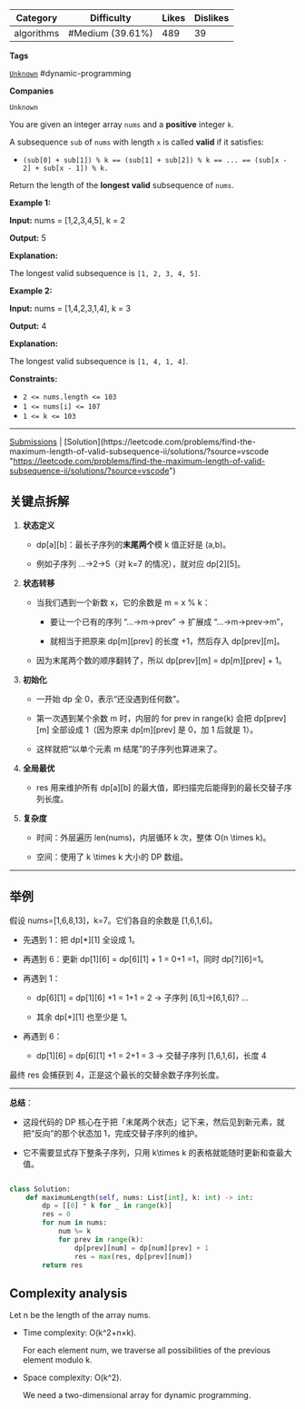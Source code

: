 
| Category   | Difficulty       | Likes | Dislikes |
| ---------- | ---------------- | ----- | -------- |
| algorithms | #Medium (39.61%) | 489   | 39       |

**Tags**

[`Unknown`](https://leetcode.com/tag/Unknown?source=vscode "https://leetcode.com/tag/Unknown?source=vscode") #dynamic-programming 

**Companies**

`Unknown`

You are given an integer array `nums` and a **positive** integer `k`.

A subsequence `sub` of `nums` with length `x` is called **valid** if it satisfies:

- `(sub[0] + sub[1]) % k == (sub[1] + sub[2]) % k == ... == (sub[x - 2] + sub[x - 1]) % k.`

Return the length of the **longest** **valid** subsequence of `nums`.

**Example 1:**

**Input:** nums = [1,2,3,4,5], k = 2

**Output:** 5

**Explanation:**

The longest valid subsequence is `[1, 2, 3, 4, 5]`.

**Example 2:**

**Input:** nums = [1,4,2,3,1,4], k = 3

**Output:** 4

**Explanation:**

The longest valid subsequence is `[1, 4, 1, 4]`.

**Constraints:**

- `2 <= nums.length <= 103`
- `1 <= nums[i] <= 107`
- `1 <= k <= 103`

---

[Submissions](https://leetcode.com/problems/find-the-maximum-length-of-valid-subsequence-ii/submissions/?source=vscode "https://leetcode.com/problems/find-the-maximum-length-of-valid-subsequence-ii/submissions/?source=vscode") | [Solution](https://leetcode.com/problems/find-the-maximum-length-of-valid-subsequence-ii/solutions/?source=vscode "https://leetcode.com/problems/find-the-maximum-length-of-valid-subsequence-ii/solutions/?source=vscode")


## **关键点拆解**

1. **状态定义**
    
    - dp[a][b]：最长子序列的**末尾两个**模 k 值正好是 (a,b)。
        
    - 例如子序列 …→2→5（对 k=7 的情况），就对应 dp[2][5]。
        
    
2. **状态转移**
    
    - 当我们遇到一个新数 x，它的余数是 m = x % k：
        
        - 要让一个已有的序列 “…→m→prev” → 扩展成 “…→m→prev→m”，
            
        - 就相当于把原来 dp[m][prev] 的长度 +1，然后存入 dp[prev][m]。
            
        
    - 因为末尾两个数的顺序翻转了，所以 dp[prev][m] = dp[m][prev] + 1。
        
    
3. **初始化**
    
    - 一开始 dp 全 0，表示“还没遇到任何数”。
        
    - 第一次遇到某个余数 m 时，内层的 for prev in range(k) 会把 dp[prev][m] 全部设成 1（因为原来 dp[m][prev] 是 0，加 1 后就是 1）。
        
    - 这样就把“以单个元素 m 结尾”的子序列也算进来了。
        
    
4. **全局最优**
    
    - res 用来维护所有 dp[a][b] 的最大值，即扫描完后能得到的最长交替子序列长度。
        
    
5. **复杂度**
    
    - 时间：外层遍历 len(nums)，内层循环 k 次，整体 O(n \times k)。
        
    - 空间：使用了 k \times k 大小的 DP 数组。
        
    

---

## **举例**

  

假设 nums=[1,6,8,13]，k=7。它们各自的余数是 [1,6,1,6]。

- 先遇到 1：把 dp[*][1] 全设成 1。
    
- 再遇到 6：更新 dp[1][6] = dp[6][1] + 1 = 0+1 =1，同时 dp[?][6]=1。
    
- 再遇到 1：
    
    - dp[6][1] = dp[1][6] +1 = 1+1 = 2 → 子序列 [6,1]→[6,1,6]? …
        
    - 其余 dp[*][1] 也至少是 1。
        
    
- 再遇到 6：
    
    - dp[1][6] = dp[6][1] +1 = 2+1 = 3 → 交替子序列 [1,6,1,6]，长度 4
        
    

  

最终 res 会捕获到 4，正是这个最长的交替余数子序列长度。

---

**总结**：

- 这段代码的 DP 核心在于把「末尾两个状态」记下来，然后见到新元素，就把“反向”的那个状态加 1，完成交替子序列的维护。
    
- 它不需要显式存下整条子序列，只用 k\times k 的表格就能随时更新和查最大值。


```python

class Solution:
    def maximumLength(self, nums: List[int], k: int) -> int:
        dp = [[0] * k for _ in range(k)]
        res = 0
        for num in nums:
            num %= k
            for prev in range(k):
                dp[prev][num] = dp[num][prev] + 1
                res = max(res, dp[prev][num])
        return res

```

## Complexity analysis

Let n be the length of the array nums.

- Time complexity: O(k^2+n×k).
    
    For each element num, we traverse all possibilities of the previous element modulo k.
    
- Space complexity: O(k^2).
    
    We need a two-dimensional array for dynamic programming.